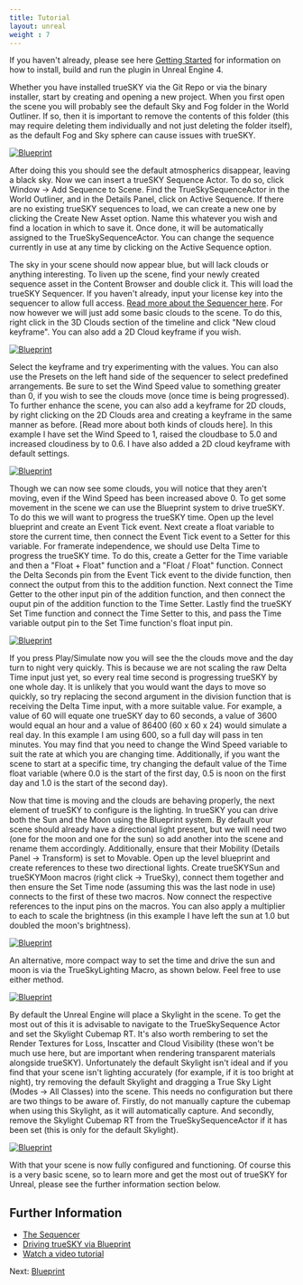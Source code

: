 ```yaml
---
title: Tutorial
layout: unreal
weight : 7
---
```


If you haven't already, please see here [Getting Started](http://docs.simul.co/unrealengine/) for information on how to install, build and run the plugin in Unreal Engine 4. 

Whether you have installed trueSKY via the Git Repo or via the binary installer, start by creating and opening a new project. When you first open the scene you will probably see the default Sky and Fog folder in the World Outliner. If so, then it is important to remove the contents of this folder (this may require deleting them individually and not just deleting the folder itself), as the default Fog and Sky sphere can cause issues with trueSKY. 

<a href="http://docs.simul.co/unrealengine/images/DeleteSkyFog.png"><img src="http://docs.simul.co/unrealengine/images/DeleteSkyFog.png" alt="Blueprint"/></a> 

After doing this you should see the default atmospherics disappear, leaving a black sky. Now we can insert a trueSKY Sequence Actor. To do so, click Window -> Add Sequence to Scene. Find the TrueSkySequenceActor in the World Outliner, and in the Details Panel, click on Active Sequence. If there are no existing trueSKY sequences to load, we can create a new one by clicking the Create New Asset option. Name this whatever you wish and find a location in which to save it. Once done, it will be automatically assigned to the TrueSkySequenceActor. You can change the sequence currently in use at any time by clicking on the Active Sequence option. 

The sky in your scene should now appear blue, but will lack clouds or anything interesting. To liven up the scene, find your newly created sequence asset in the Content Browser and double click it. This will load the trueSKY Sequencer. If you haven't already, input your license key into the sequencer to allow full access. [Read more about the Sequencer here](http://docs.simul.co/reference/man_8_sequencer.html). For now however we will just add some basic clouds to the scene. To do this, right click in the 3D Clouds section of the timeline and click "New cloud keyframe". You can also add a 2D Cloud keyframe if you wish. 

<a href="http://docs.simul.co/unrealengine/images/AddCloudKF.png"><img src="http://docs.simul.co/unrealengine/images/AddCloudKF.png" alt="Blueprint"/></a>

Select the keyframe and try experimenting with the values. You can also use the Presets on the left hand side of the sequencer to select predefined arrangements. Be sure to set the Wind Speed value to something greater than 0, if you wish to see the clouds move (once time is being progressed). To further enhance the scene, you can also add a keyframe for 2D clouds, by right clicking on the 2D Clouds area and creating a keyframe in the same manner as before. [Read more about both kinds of clouds here]. In this example I have set the Wind Speed to 1, raised the cloudbase to 5.0 and increased cloudiness by to 0.6. I have also added a 2D cloud keyframe with default settings. 

<a href="http://docs.simul.co/unrealengine/images/Scene1.png"><img src="http://docs.simul.co/unrealengine/images/Scene1.png" alt="Blueprint"/></a>

Though we can now see some clouds, you will notice that they aren't moving, even if the Wind Speed has been increased above 0. To get some movement in the scene we can use the Blueprint system to drive trueSKY. To do this we will want to progress the trueSKY time. Open up the level blueprint and create an Event Tick event. Next create a float variable to store the current time, then connect the Event Tick event to a Setter for this variable. For framerate independence, we should use Delta Time to progress the trueSKY time. To do this, create a Getter for the Time variable and then a "Float + Float" function and a "Float / Float" function. Connect the Delta Seconds pin from the Event Tick event to the divide function, then connect the output from this to the addition function. Next connect the Time Getter to the other input pin of the addition function, and then connect the ouput pin of the addition function to the Time Setter. Lastly find the trueSKY Set Time function and connect the Time Setter to this, and pass the Time variable output pin to the Set Time function's float input pin. 

<a href="http://docs.simul.co/unrealengine/images/SettingTime.png"><img src="http://docs.simul.co/unrealengine/images/SettingTime.png" alt="Blueprint"/></a>

If you press Play/Simulate now you will see the the clouds move and the day turn to night very quickly. This is because we are not scaling the raw Delta Time input just yet, so every real time second is progressing trueSKY by one whole day. It is unlikely that you would want the days to move so quickly, so try replacing the second argument in the division function that is receiving the Delta Time input, with a more suitable value. For example, a value of 60 will equate one trueSKY day to 60 seconds, a value of 3600 would equal an hour and a value of 86400 (60 x 60 x 24) would simulate a real day. In this example I am using 600, so a full day will pass in ten minutes. You may find that you need to change the Wind Speed variable to suit the rate at which you are changing time. Additionally, if you want the scene to start at a specific time, try changing the default value of the Time float variable (where 0.0 is the start of the first day, 0.5 is noon on the first day and 1.0 is the start of the second day). 

Now that time is moving and the clouds are behaving properly, the next element of trueSKY to configure is the lighting. In trueSKY you can drive both the Sun and the Moon using the Blueprint system. By default your scene should already have a directional light present, but we will need two (one for the moon and one for the sun) so add another into the scene and rename them accordingly. Additionally, ensure that their Mobility (Details Panel -> Transform) is set to Movable. Open up the level blueprint and create references to these two directional lights. Create trueSKYSun and trueSKYMoon macros (right click -> TrueSky), connect them together and then ensure the Set Time node (assuming this was the last node in use) connects to the first of these two macros. Now connect the respective references to the input pins on the macros. You can also apply a multiplier to each to scale the brightness (in this example I have left the sun at 1.0 but doubled the moon's brightness).

<a href="http://docs.simul.co/unrealengine/images/SunAndMoon.png"><img src="http://docs.simul.co/unrealengine/images/SunAndMoon.png" alt="Blueprint"/></a>

An alternative, more compact way to set the time and drive the sun and moon is via the TrueSkyLighting Macro, as shown below. Feel free to use either method.  

<a href="http://docs.simul.co/unrealengine/images/AlternateTrueSkyLighting.png"><img src="http://docs.simul.co/unrealengine/images/AlternateTrueSkyLighting.png" alt="Blueprint"/></a> 

By default the Unreal Engine will place a Skylight in the scene. To get the most out of this it is advisable to navigate to the TrueSkySequence Actor and set the Skylight Cubemap RT. It's also worth rembering to set the Render Textures for Loss, Inscatter and Cloud Visibility (these won't be much use here, but are important when rendering transparent materials alongside trueSKY). Unfortunately the default Skylight isn't ideal and if you find that your scene isn't lighting accurately (for example, if it is too bright at night), try removing the default Skylight and dragging a True Sky Light (Modes -> All Classes) into the scene. This needs no configuration but there are two things to be aware of. Firstly, do not manually capture the cubemap when using this Skylight, as it will automatically capture. And secondly, remove the Skylight Cubemap RT from the TrueSkySequenceActor if it has been set (this is only for the default Skylight).

<a href="http://docs.simul.co/unrealengine/images/RTConfigure.png"><img src="http://docs.simul.co/unrealengine/images/RTConfigure.png" alt="Blueprint"/></a> 

With that your scene is now fully configured and functioning. Of course this is a very basic scene, so to learn more and get the most out of trueSKY for Unreal, please see the further information section below.

Further Information
--------------
 
* [The Sequencer](http://docs.simul.co/reference/man_8_sequencer.html) 
* [Driving trueSKY via Blueprint](http://docs.simul.co/unrealengine/Blueprint.html) 
* [Watch a video tutorial](https://www.youtube.com/watch?v=hE6qFzJgED4&feature=youtu.be&t=11m1s) 


Next: <a href="/unrealengine/Blueprint">Blueprint</a>